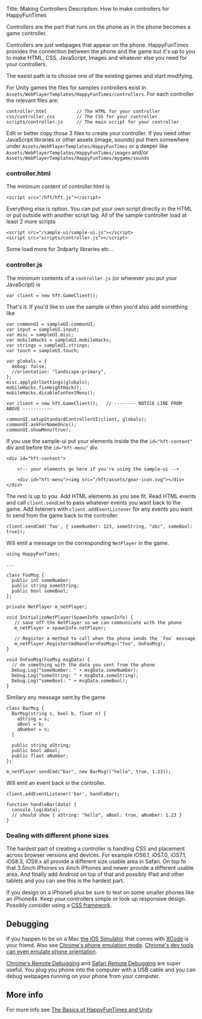 Title: Making Controllers
Description: How to make controllers for HappyFunTimes

Controllers are the part that runs on the phone as in
the phone becomes a game controller.

Controllers are just webpages that appear on the phone.
HappyFunTimes provides the connection between the phone
and the game but it's up to you to make HTML, CSS,
JavaScript, Images and whatever else you need for your
controllers.

The easist path is to choose one of the existing games
and start modifying.

For Unity games the files for samples controllers exist in
`Assets/WebPlayerTemplates/HappyFunTimes/controllers`. For each
controller the relevant files are:

    controller.html           // The HTML for your controller
    css/controller.css        // The CSS for your controller
    scripts/controller.js     // The main script for your controller

Edit or better copy those 3 files to create your controller. If you need other
JavaScript libraries or other assets (image, sounds) put them
somewhere under `Assets/WebPlayerTemplates/HappyFunTimes` or a deeper like
`Assets/WebPlayerTemplates/HappyFunTimes/images` and/or
`Assets/WebPlayerTemplates/HappyFunTimes/mygame/sounds`

### controller.html

The minimum content of controller.html is

    <script src="/hft/hft.js"></script>

Everything else is option. You can put your own script directly in the HTML
or put outside with another script tag. All of the sample controller load
at least 2 more scripts

    <script src="/sample-ui/sample-ui.js"></script>
    <script src="scripts/controller.js"></script>

Some load more for 3rdparty libraries etc...

### controller.js

The minimum contents of a `controller.js` (or wherever you put your JavaScript) is

    var client = new hft.GameClient();

That's it. If you'd like to use the sample ui
then you'd also add something like

    var commonUI = sampleUI.commonUI;
    var input = sampleUI.input;
    var misc = sampleUI.misc;
    var mobileHacks = sampleUI.mobileHacks;
    var strings = sampleUI.strings;
    var touch = sampleUI.touch;

    var globals = {
      debug: false,
      //orientation: "landscape-primary",
    };
    misc.applyUrlSettings(globals);
    mobileHacks.fixHeightHack();
    mobileHacks.disableContextMenu();

    var client = new hft.GameClient();   // -------- NOTICE LINE FROM ABOVE -----------

    commonUI.setupStandardControllerUI(client, globals);
    commonUI.askForNameOnce();
    commonUI.showMenu(true);

If you use the sample-ui put your elements inside the the `id="hft-content"` div and before
the `id="hft-menu"` div.

    <div id="hft-content">

        <!-- your elements go here if you're using the sample-ui -->

        <div id="hft-menu"><img src="/hft/assets/gear-icon.svg"></div>
    </div>

The rest is up to you. Add HTML elements as you see fit. Read HTML events and
call `client.sendCmd` to pass whatever events you want back to the game. Add listeners
with `client.addEventListener` for any events you want to send from the game back to the
controller.

    client.sendCmd('foo', { someNumber: 123, someString, "abc", someBool: true});

Will emit a message on the corresponding `NetPlayer` in the game.

    using HappyFunTimes;

    ...

    class FooMsg {
      public int someNumber;
      public string someString;
      public bool someBool;
    };

    private NetPlayer m_netPlayer;

    void InitializeNetPlayer(SpawnInfo spawnInfo) {
       // save off the NetPlayer so we can communicate with the phone
       m_netPlayer = spawnInfo.netPlayer;

       // Register a method to call when the phone sends the `foo` message
       m_netPlayer.RegisterCmdHandler<FooMsg>("foo", OnFooMsg);
    }

    void OnFooMsg(FooMsg msgData) {
      // do something with the data you sent from the phone
      Debug.Log("someNumber: " + msgData.someNumber);
      Debug.Log("someString: " + msgData.someString);
      Debug.Log("someBool: " + msgData.someBool);
    }

Similary any message sent by the game

    class BarMsg {
      BarMsg(string s, bool b, float n) {
        aString = s;
        aBool = b;
        aNumber = n;
      }

      public string aString;
      public bool aBool;
      public flaot aNumber;
    };

    m_netPlayer.sendCmd("bar", new BarMsg(("hello", true, 1.23));

Will emit an event back in the controller.

    client.addEventListener('bar', handleBar);

    function handleBar(data) {
      console.log(data);
      // should show { aString: "hello", aBool: true, aNumber: 1.23 }
    }

### Dealing with different phone sizes

The hardest part of creating a controller is handling
CSS and placement across browser versions and devices. For example iOS6.1,
iOS7.0, iOS7.1, iOS8.3, iOS9.x all provide a different size usable area
in Safari. On top fo that 3.5inch iPhones vs 4inch iPhones and newer provide a different usable area.
And finally add Android on top of that and possibly iPad and other tablets and you can see
this is the hardest part.

If you design on a iPhone6 plus be sure to test on some smaller phones like an iPhone4s.
Keep your controllers simple or look up responsive design. Possibly consider using a
[CSS framework](https://www.google.com/search?q=css%20frameworks&rct=j).

## Debugging

If you happen to be on a Mac [the iOS Simulator](https://developer.apple.com/library/ios/documentation/IDEs/Conceptual/iOS_Simulator_Guide/Introduction/Introduction.html)
that comes with [XCode](https://developer.apple.com/xcode/download/) is your friend.
Also see [Chrome's phone emulation mode](https://developers.google.com/web/tools/chrome-devtools/iterate/device-mode/emulate-mobile-viewports).
[Chrome's dev tools can even emulate phone orientation](https://developers.google.com/web/tools/chrome-devtools/iterate/device-mode/device-input-and-sensors?hl=en).

[Chrome's Remote Debugging](https://developers.google.com/web/tools/chrome-devtools/debug/remote-debugging/remote-debugging?hl=en)
and [Safari Remote Debugging](https://developer.apple.com/library/iad/documentation/AppleApplications/Conceptual/Safari_Developer_Guide/GettingStarted/GettingStarted.html#//apple_ref/doc/uid/TP40007874-CH2-SW8)
are super useful. You plug you phone into the computer with a USB cable and you can
debug webpages running on your phone from your computer.

## More info

For more info see [The Basics of HappyFunTimes and Unity](basics.md)
